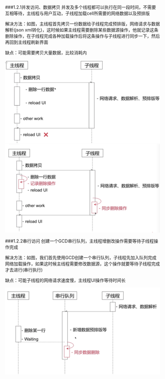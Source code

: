 ###1.2.1并发访问、数据拷贝
并发及多个线程都可以执行在同一段时间，不需要互相等待，主线程与用户互动，子线程加载cell所需要的网络数据以及预排版

解决方法：如图，主线程首先拷贝一份数据给子线程完成预排版，网络请求与数据解析(json xml转化)，这时候如果主线程需要删除某些数据源操作，他就记录这条删除操作，在子线程完成各种加载操作后将这条操作与子线程进行同步一下，然后再回到主线程刷新界面

缺点：可能需要拷贝大量数据，比较消耗内

![](../../img/ui-2.png)
![](../../img/ui-3.png)

###1.2.2串行访问
创建一个GCD串行队列，主线程增删改操作需要等待子线程操作完成

解决方法：如图，我们首先使用GCD创建一个串行队列，子线程先加入队列完成网络加载操作，如果这时候主线程需要修改数据源，这个操作就要等待子线程完成才去进行(串行执行)

缺点：可能子线程的网络请求速度慢，主线程UI操作等待时间长

![](../../img/ui-4.png)